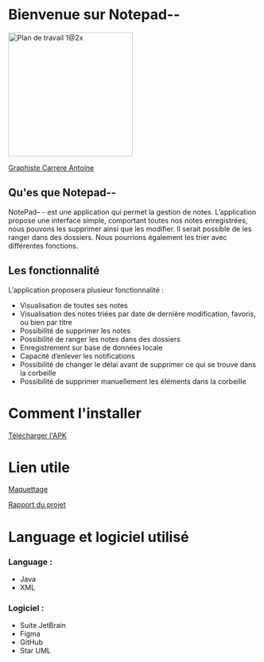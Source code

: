 # Bienvenue sur Notepad--
<img width="250" alt="Plan de travail 1@2x" src="https://github.com/Atuyto/NotePad--/assets/129874028/d69b39de-8dde-4f6d-af5c-81edfdd37b89">

<a href="https://antoine-carrere.fr/">Graphiste Carrere Antoine</a>

## Qu'es que Notepad--
NotePad– - est une application qui permet la gestion de notes. L’application propose une interface simple, comportant toutes nos notes enregistrées, nous pouvons les supprimer ainsi que les modifier. Il serait possible de les ranger dans des dossiers. Nous pourrions également les trier avec différentes fonctions.

## Les fonctionnalité
L’application proposera plusieur fonctionnalité : 
  - Visualisation de toutes ses notes
  - Visualisation des notes triées par date de dernière modification, favoris, ou bien par titre
  - Possibilité de supprimer les notes
  - Possibilité de ranger les notes dans des dossiers
  - Enregistrement sur base de données locale
  - Capacité d’enlever les notifications
  - Possibilité de changer le délai avant de supprimer ce qui se trouve dans la corbeille
  - Possibilité de supprimer manuellement les éléments dans la corbeille

# Comment l'installer
<a href="https://cdn.discordapp.com/attachments/1206893850808025119/1212790124253945856/notePad--.apk?ex=65f31dd2&is=65e0a8d2&hm=312b1335e310ba8bab3c00de7b6070549c55a1579bee5a287e1bdf98698cf404&">Télécharger l'APK</a>

# Lien utile
<a href="https://www.figma.com/file/tdqq2sB98baXj3WO1trH9t/Micro-Appli?type=design&node-id=0%3A1&mode=design&t=4FlDUfLSdUyeo7iu-1">Maquettage</a>

<a href="https://docs.google.com/document/d/1aMViuE0FMze90W_auUiCQfoXECzTNZkpfws0H6oAIGI/edit?usp=sh">Rapport du projet</a>

# Language et logiciel utilisé
### Language :
  - Java
  - XML
### Logiciel :
  - Suite JetBrain
  - Figma
  - GitHub
  - Star UML




